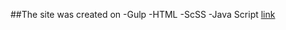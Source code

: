 ##The site was created on
-Gulp
-HTML
-ScSS
-Java Script
[link](https://irakov7.github.io/Website_electronics_store/#!)

